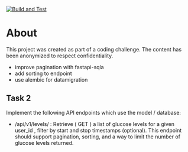 [![Build and Test](https://github.com/breakingmews/codecrafters-bittorrent-python/actions/workflows/ci.yml/badge.svg)](https://github.com/breakingmews/codecrafters-bittorrent-python/actions/workflows/ci.yml)


# About
This project was created as part of a coding challenge. The content has been anonymized to respect confidentiality.


- improve pagination with fastapi-sqla
- add sorting to endpoint
- use alembic for datamigration

## Task 2
Implement the following API endpoints which use the model / database:

- /api/v1/levels/ : Retrieve ( GET ) a list of glucose levels for a given
user_id , filter by start and stop timestamps (optional). This endpoint
should support pagination, sorting, and a way to limit the number of
glucose levels returned.

